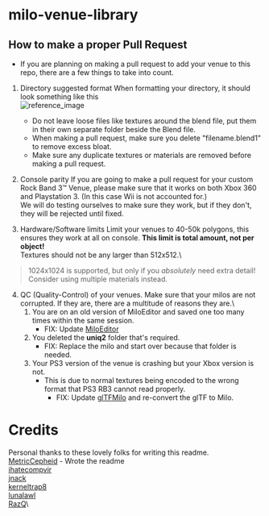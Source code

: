 # milo-venue-library

## How to make a proper Pull Request
- If you are planning on making a pull request to add your venue to this repo, there are a few things to take into count.



1. Directory suggested format
	When formatting your directory, it should look something like this\
	![reference_image](https://github.com/user-attachments/assets/e547e83d-aa70-4bdb-aee5-bfdbb6fddb28)
	- Do not leave loose files like textures around the blend file, put them in their own separate folder beside the Blend file.
	- When making a pull request, make sure you delete "filename.blend1" to remove excess bloat.
	- Make sure any duplicate textures or materials are removed before making a pull request.



2. Console parity
	If you are going to make a pull request for your custom Rock Band 3:tm: Venue, please make sure that it works on both Xbox 360 and Playstation 3. (In this case Wii is not accounted for.)\
	We will do testing ourselves to make sure they work, but if they don't, they will be rejected until fixed.



3. Hardware/Software limits
	Limit your venues to 40-50k polygons, this ensures they work at all on console. **This limit is total amount, not per object!**\
	Textures should not be any larger than 512x512.\
> 1024x1024 is supported, but only if you *absolutely* need extra detail! Consider using multiple materials instead.



4. QC (Quality-Control) of your venues.
	Make sure that your milos are not corrupted. If they are, there are a multitude of reasons they are.\
	1. You are on an old version of MiloEditor and saved one too many times within the same session.
  	   - FIX: Update [MiloEditor](https://github.com/ihatecompvir/MiloEditor)
	2. You deleted the **uniq2** folder that's required.
  	   - FIX: Replace the milo and start over because that folder is needed.
	3. Your PS3 version of the venue is crashing but your Xbox version is not.
  	   - This is due to normal textures being encoded to the wrong format that PS3 RB3 cannot read properly.
	     - FIX: Update [glTFMilo](https://github.com/ihatecompvir/glTFMilo) and re-convert the glTF to Milo.



# Credits
Personal thanks to these lovely folks for writing this readme.\
[MetricCepheid](https://github.com/MetricCepheid) - Wrote the readme\
[ihatecompvir](https://github.com/ihatecompvir)\
[jnack](https://github.com/jnackmclain)\
[kerneltrap8](https://github.com/kernaltrap8)\
[lunalawl](https://github.com/lunalawl)\
[RazQ](https://github.com/razq)\
